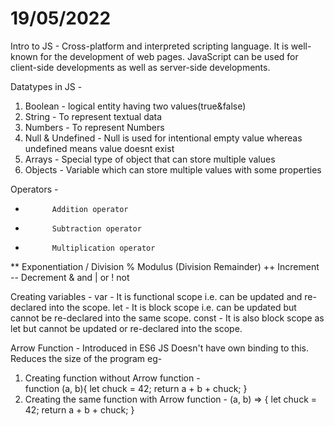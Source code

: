 # 19/05/2022

Intro to JS -
Cross-platform and interpreted scripting language. It is well-known for the development of web pages. JavaScript can be used for client-side developments as well as server-side developments.


Datatypes in JS -
1. Boolean                                   -   logical entity having two values(true&false)
2. String                                    -   To represent textual data
3. Numbers                                   -   To represent Numbers 
4. Null & Undefined                          -   Null is used for intentional empty value whereas undefined means value doesnt exist
5. Arrays                                    -   Special type of object that can store multiple values
6. Objects                                   -   Variable which can store multiple values with some properties


Operators -
+	        Addition operator
-	        Subtraction operator
*	        Multiplication operator
**	      Exponentiation 
/	        Division
%	        Modulus (Division Remainder)
++	      Increment
--	      Decrement
&	        and
|	        or
!	        not


Creating variables -
var                                        -   It is functional scope i.e. can be updated and re-declared into the scope.
let                                        -   It is block scope i.e. can be updated but cannot be re-declared into the same scope.
const                                      -   It is also block scope as let but cannot be updated or re-declared into the scope.


Arrow Function -
Introduced in ES6 JS 
Doesn't have own binding to this.
Reduces the size of the program
eg-
1. Creating function without Arrow function -            
function (a, b){
  let chuck = 42;
  return a + b + chuck;
}
2. Creating the same function with Arrow function -
 (a, b) => {
  let chuck = 42;
  return a + b + chuck;
}
